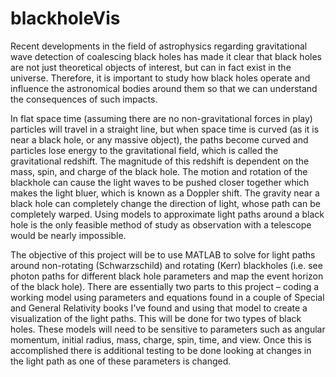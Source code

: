 # blackholeVis
Recent developments in the field of astrophysics regarding gravitational wave detection of coalescing black holes has made it clear that black holes are not just theoretical objects of interest, but can in fact exist in the universe. Therefore, it is important to study how black holes operate and influence the astronomical bodies around them so that we can understand the consequences of such impacts.

In flat space time (assuming there are no non-gravitational forces in play) particles will travel in a straight line, but when space time is curved (as it is near a black hole, or any massive object), the paths become curved and particles lose energy to the gravitational field, which is called the gravitational redshift. The magnitude of this redshift is dependent on the mass, spin, and charge of the black hole. The motion and rotation of the blackhole can cause the light waves to be pushed closer together which makes the light bluer, which is known as a Doppler shift. The gravity near a black hole can completely change the direction of light, whose path can be completely warped. Using models to approximate light paths around a black hole is the only feasible method of study as observation with a telescope would be nearly impossible.

The objective of this project will be to use MATLAB to solve for light paths around non-rotating (Schwarzschild) and rotating (Kerr) blackholes (i.e. see photon paths for different black hole parameters and map the event horizon of the black hole). There are essentially two parts to this project – coding a working model using parameters and equations found in a couple of Special and General Relativity books I’ve found and using that model to create a visualization of the light paths. This will be done for two types of black holes. These models will need to be sensitive to parameters such as angular momentum, initial radius, mass, charge, spin, time, and view. Once this is accomplished there is additional testing to be done looking at changes in the light path as one of these parameters is changed.
